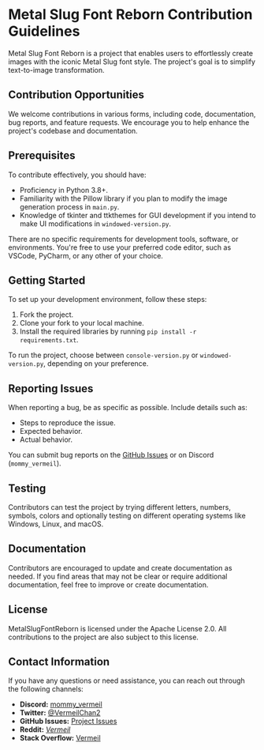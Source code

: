 # Metal Slug Font Reborn Contribution Guidelines

Metal Slug Font Reborn is a project that enables users to effortlessly create images with the iconic Metal Slug font style. The project's goal is to simplify text-to-image transformation.

## Contribution Opportunities

We welcome contributions in various forms, including code, documentation, bug reports, and feature requests. We encourage you to help enhance the project's codebase and documentation.

## Prerequisites

To contribute effectively, you should have:

- Proficiency in Python 3.8+.
- Familiarity with the Pillow library if you plan to modify the image generation process in `main.py`.
- Knowledge of tkinter and ttkthemes for GUI development if you intend to make UI modifications in `windowed-version.py`.

There are no specific requirements for development tools, software, or environments. You're free to use your preferred code editor, such as VSCode, PyCharm, or any other of your choice.

## Getting Started

To set up your development environment, follow these steps:

1. Fork the project.
2. Clone your fork to your local machine.
3. Install the required libraries by running `pip install -r requirements.txt`.

To run the project, choose between `console-version.py` or `windowed-version.py`, depending on your preference.

## Reporting Issues

When reporting a bug, be as specific as possible. Include details such as:

- Steps to reproduce the issue.
- Expected behavior.
- Actual behavior.

You can submit bug reports on the [GitHub Issues](https://github.com/VermeilChan/MetalSlugFontReborn/issues) or on Discord (`mommy_vermeil`).

## Testing

Contributors can test the project by trying different letters, numbers, symbols, colors and optionally testing on different operating systems like Windows, Linux, and macOS.

## Documentation

Contributors are encouraged to update and create documentation as needed. If you find areas that may not be clear or require additional documentation, feel free to improve or create documentation.

## License

MetalSlugFontReborn is licensed under the Apache License 2.0. All contributions to the project are also subject to this license.

## Contact Information

If you have any questions or need assistance, you can reach out through the following channels:

- **Discord:** [mommy_vermeil](https://discord.com/users/857841811736100925)
- **Twitter:** [@VermeilChan2](https://twitter.com/VermeilChan2)
- **GitHub Issues:** [Project Issues](https://github.com/VermeilChan/MetalSlugFontReborn/issues)
- **Reddit:** [_Vermeil_](https://www.reddit.com/user/_Vermeil_)
- **Stack Overflow:** [Vermeil](https://stackoverflow.com/users/20787000/vermeil)
